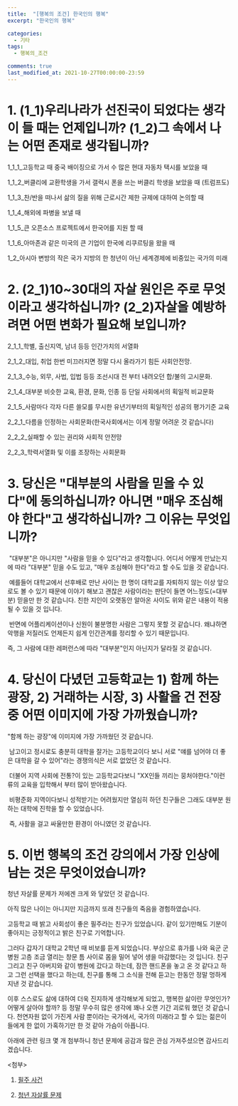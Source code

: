 ```yaml
---
title:  "[행복의 조건] 한국인의 행복"
excerpt: "한국인의 행복"

categories:
  - 기타
tags:
  - 행복의_조건

comments: true
last_modified_at: 2021-10-27T00:00:00-23:59
---
```


# 1. (1_1)우리나라가 선진국이 되었다는 생각이 들 때는 언제입니까? (1_2)그 속에서 나는 어떤 존재로 생각됩니까?

1_1_1_고등학교 때 중국 배이징으로 가서 수 많은 현대 자동차 택시를 보았을 때

1_1_2_버클리에 교환학생을 가서 갤럭시 폰을 쓰는 버클리 학생을 보았을 때 (트럼프도)

1_1_3_찬/반을 떠나서 삶의 질을 위해 근로시간 제한 규제에 대하여 논의할 때

1_1_4_해외에 파병을 보낼 때

1_1_5_큰 오픈소스 프로젝트에서 한국어를 지원 할 때

1_1_6_아마존과 같은 미국의 큰 기업이 한국에 리쿠르팅을 왔을 때



1_2_아시아 변방의 작은 국가 지방의 한 청년이 아닌 세계경제에 비중있는 국가의 미래



# 2. (2_1)10~30대의 자살 원인은 주로 무엇이라고 생각하십니까? (2_2)자살을 예방하려면 어떤 변화가 필요해 보입니까?

2_1_1_학별, 출신지역, 남녀 등등 인간가치의 서열화

2_1_2_대입, 취업 한번 미끄러지면 정말 다시 올라가기 힘든 사회안전망.

2_1_3_수능, 외무, 사법, 입법 등등 조선시대 전 부터 내려오던 합/불의 고시문화.

2_1_4_대부분 비슷한 교육, 환경, 문화, 인종 등 단일 사회에서의 획일적 비교문화

2_1_5_사람마다 각자 다른 쓸모를 무시한 유년기부터의 획일적인 성공의 평가기준 교육



2_2_1_다름을 인정하는 사회문화(한국사회에서는 이게 정말 어려운 것 같습니다)

2_2_2_실패할 수 있는 권리와 사회적 안전망

2_2_3_학력서열화 및 이를 조장하는 사회문화



# 3. 당신은 "대부분의 사람을 믿을 수 있다"에 동의하십니까? 아니면 "매우 조심해야 한다"고 생각하십니까? 그 이유는 무엇입니까?

​	"대부분"은 아니지만 "사람을 믿을 수 있다"라고 생각합니다. 어디서 어떻게 만났는지에 따라 "대부분" 믿을 수도 있고, "매우 조심해야 한다"라고 할 수도 있을 것 같습니다.

​	예를들어 대학교에서 선후배로 만난 사이는 한 명이 대학교를 자퇴하지 않는 이상 앞으로도 볼 수 있기 때문에 이야기 해보고 괜찮은 사람이라는 판단이 들면 어느정도(=대부분) 믿을만 한 것 같습니다. 친한 지인이 오랫동안 알아온 사이도 위와 같은 내용이 적용될 수 있을 것 입니다.

​	반면에 어플리케이션이나 신원이 불분명한 사람은 그렇지 못할 것 같습니다. 왜냐하면 악행을 저질러도 언제든지 쉽게 인간관계를 정리할 수 있기 때문입니다.

즉, 그 사람에 대한 레퍼런스에 따라 "대부분"인지 아닌지가 달라질 것 같습니다.



# 4. 당신이 다녔던 고등학교는 1) 함께 하는 광장, 2) 거래하는 시장, 3) 사활을 건 전장 중 어떤 이미지에 가장 가까웠습니까?



"함께 하는 광장"에 이미지에 가장 가까웠던 것 같습니다.

​	남고이고 정시로도 충분히 대학을 잘가는 고등학교이다 보니 서로 "얘를 넘어야 더 좋은 대학을 갈 수 있어"라는 경쟁의식은 서로 없었던 것 같습니다.

​	더불어 지역 사회에 전통?이 있는 고등학교다보니 "XX인들 끼리는 뭉처야한다."이런 류의 교육을 입학해서 부터 많이 받아왔습니다.

​	비평준화 지역이다보니 성적받기는 어려웠지만 열심히 하던 친구들은 그래도 대부분 원하는 대학에 진학을 할 수 있었습니다.

​	즉, 사활을 걸고 싸울만한 환경이 아니였던 것 같습니다.



# 5. 이번 행복의 조건 강의에서 가장 인상에 남는 것은 무엇이었습니까?

청년 자살률 문제가 저에겐 크게 와 닿았던 것 같습니다. 

아직 많은 나이는 아니지만 지금까지 또래 친구들의 죽음을 경험하였습니다.

고등학교 때 밝고 사회성이 좋은 필주라는 친구가 있었습니다. 같이 있기만해도 기분이 좋아지는 긍정적이고 밝은 친구로 기억합니다.

그러다 갑자기 대학교 2학년 때 비보를 듣게 되었습니다. 부상으로 휴가를 나와 육군 군병원 고층 조금 열리는 창문 틈 사이로 몸을 밀어 넣어 생을 마감했다는 것 입니다. 친구 그리고 친구 아버지와 같이 병원에 갔다고 하는데, 잠깐 핸드폰을 놓고 온 것 같다고 하고 그런 선택을 했다고 하는데, 친구를 통해 그 소식을 전해 듣고는 한동안 정말 멍하게 지낸 것 같습니다.

이후 스스로도 삶에 대하여 더욱 진지하게 생각해보게 되었고, 행복한 삶이란 무엇인가? 어떻게 살아야 할까? 등 정말 무수히 많은 생각에 꽤나 오랜 기간 괴로워 했던 것 같습니다. 천연자원 없이 가진게 사람 뿐이라는 국가에서, 국가의 미래라고 할 수 있는 젊은이들에게 한 없이 가혹하기만 한 것 같아 가슴이 아픕니다.

아래에 관련 링크 몇 개 첨부하니 청년 문제에 공감과 많은 관심 가져주셨으면 감사드리겠습니다.



<첨부>

1. [필주 사건](https://www.youtube.com/watch?v=Rea6uZLvNN0)

2. [청년 자살률 문제](https://www.youtube.com/watch?v=Rea6uZLvNN0)
